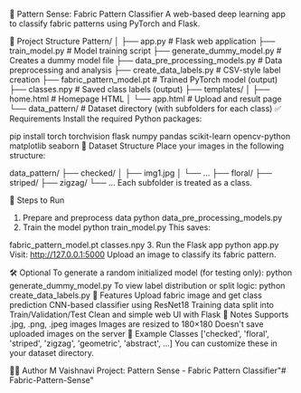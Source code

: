 🧵 Pattern Sense: Fabric Pattern Classifier
A web-based deep learning app to classify fabric patterns using PyTorch and Flask.

📁 Project Structure
Pattern/
│
├── app.py                    # Flask web application
├── train_model.py           # Model training script
├── generate_dummy_model.py  # Creates a dummy model file
├── data_pre_processing_models.py  # Data preprocessing and analysis
├── create_data_labels.py    # CSV-style label creation
├── fabric_pattern_model.pt  # Trained PyTorch model (output)
├── classes.npy              # Saved class labels (output)
├── templates/
│   ├── home.html            # Homepage HTML
│   └── app.html             # Upload and result page
└── data_pattern/            # Dataset directory (with subfolders for each class)
✅ Requirements
Install the required Python packages:

pip install torch torchvision flask numpy pandas scikit-learn opencv-python matplotlib seaborn
📸 Dataset Structure
Place your images in the following structure:

data_pattern/
├── checked/
│   ├── img1.jpg
│   └── ...
├── floral/
├── striped/
├── zigzag/
└── ...
Each subfolder is treated as a class.

🔧 Steps to Run
1. Prepare and preprocess data
python data_pre_processing_models.py
2. Train the model
python train_model.py
This saves:

fabric_pattern_model.pt
classes.npy
3. Run the Flask app
python app.py
Visit: http://127.0.0.1:5000
Upload an image to classify its fabric pattern.

🛠 Optional
To generate a random initialized model (for testing only):
python generate_dummy_model.py
To view label distribution or split logic:
python create_data_labels.py
🚀 Features
Upload fabric image and get class prediction
CNN-based classifier using ResNet18
Training data split into Train/Validation/Test
Clean and simple web UI with Flask
📌 Notes
Supports .jpg, .png, .jpeg images
Images are resized to 180×180
Doesn't save uploaded images on the server
🧠 Example Classes
['checked', 'floral', 'striped', 'zigzag', 'geometric', 'abstract', ...]
You can customize these in your dataset directory.

👨‍💻 Author
M Vaishnavi
Project: Pattern Sense - Fabric Pattern Classifier"# Fabric-Pattern-Sense"
